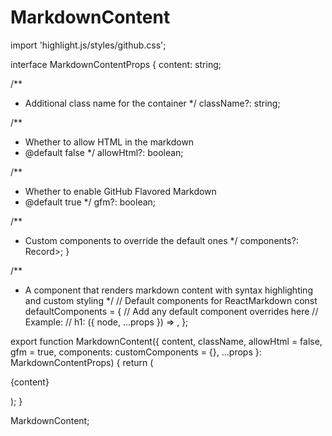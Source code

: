 # MarkdownContent

import 'highlight.js/styles/github.css';

interface MarkdownContentProps {
  content: string;
  
  /**
   * Additional class name for the container
   */
  className?: string;
  
  /**
   * Whether to allow HTML in the markdown
   * @default false
   */
  allowHtml?: boolean;
  
  /**
   * Whether to enable GitHub Flavored Markdown
   * @default true
   */
  gfm?: boolean;
  
  /**
   * Custom components to override the default ones
   */
  components?: Record>;
}

/**
 * A component that renders markdown content with syntax highlighting and custom styling
 */
// Default components for ReactMarkdown
const defaultComponents = {
  // Add any default component overrides here
  // Example:
  // h1: ({ node, ...props }) => ,
};

export function MarkdownContent({
  content,
  className,
  allowHtml = false,
  gfm = true,
  components: customComponents = {},
  ...props
}: MarkdownContentProps) {
  return (
    
      
{content}

    
  );
}

MarkdownContent;